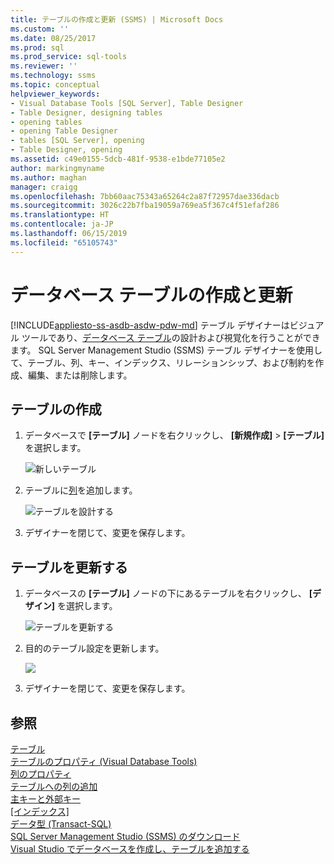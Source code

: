 ```yaml
---
title: テーブルの作成と更新 (SSMS) | Microsoft Docs
ms.custom: ''
ms.date: 08/25/2017
ms.prod: sql
ms.prod_service: sql-tools
ms.reviewer: ''
ms.technology: ssms
ms.topic: conceptual
helpviewer_keywords:
- Visual Database Tools [SQL Server], Table Designer
- Table Designer, designing tables
- opening tables
- opening Table Designer
- tables [SQL Server], opening
- Table Designer, opening
ms.assetid: c49e0155-5dcb-481f-9538-e1bde77105e2
author: markingmyname
ms.author: maghan
manager: craigg
ms.openlocfilehash: 7bb60aac75343a65264c2a87f72957dae336dacb
ms.sourcegitcommit: 3026c22b7fba19059a769ea5f367c4f51efaf286
ms.translationtype: HT
ms.contentlocale: ja-JP
ms.lasthandoff: 06/15/2019
ms.locfileid: "65105743"
---
```

# <a name="create-and-update-database-tables"></a>データベース テーブルの作成と更新
[!INCLUDE[appliesto-ss-asdb-asdw-pdw-md](../../includes/appliesto-ss-asdb-asdw-pdw-md.md)]
テーブル デザイナーはビジュアル ツールであり、[データベース テーブル](../../relational-databases/tables/tables.md)の設計および視覚化を行うことができます。 SQL Server Management Studio (SSMS) テーブル デザイナーを使用して、テーブル、列、キー、インデックス、リレーションシップ、および制約を作成、編集、または削除します。  

  
## <a name="create-a-table"></a>テーブルの作成  
  
1. データベースで **[テーブル]** ノードを右クリックし、 **[新規作成]**  >  **[テーブル]** を選択します。  
  
    ![新しいテーブル](../media/design-tables/new-table.png)
  
1. テーブルに[列](column-properties-visual-database-tools.md)を追加します。
  
    ![テーブルを設計する](../media/design-tables/new-table2.png)

1. デザイナーを閉じて、変更を保存します。
  
## <a name="update-a-table"></a>テーブルを更新する  
  
1. データベースの **[テーブル]** ノードの下にあるテーブルを右クリックし、 **[デザイン]** を選択します。  
  
   ![テーブルを更新する](../media/design-tables/update-table.png)

1. 目的のテーブル設定を更新します。

   ![](../media/design-tables/update-table2.png)

1. デザイナーを閉じて、変更を保存します。

## <a name="see-also"></a>参照

[テーブル](../../relational-databases/tables/tables.md)  
[テーブルのプロパティ (Visual Database Tools)](../../ssms/visual-db-tools/table-properties-visual-database-tools.md)  
[列のプロパティ](column-properties-visual-database-tools.md)  
[テーブルへの列の追加](../../relational-databases/tables/add-columns-to-a-table-database-engine.md)  
[主キーと外部キー](../../relational-databases/tables/primary-and-foreign-key-constraints.md)  
[[インデックス]](../../relational-databases/indexes/indexes.md)  
[データ型 (Transact-SQL)](../../t-sql/data-types/data-types-transact-sql.md)  
[SQL Server Management Studio (SSMS) のダウンロード](../download-sql-server-management-studio-ssms.md)  
[Visual Studio でデータベースを作成し、テーブルを追加する](/visualstudio/data-tools/create-a-sql-database-by-using-a-designer)

